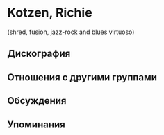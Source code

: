 # Kotzen, Richie

(shred, fusion, jazz-rock and blues virtuoso)

## Дискография


## Отношения с другими группами


## Обсуждения


## Упоминания

